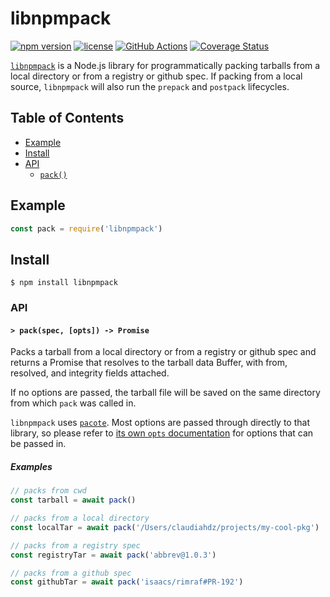 # libnpmpack

[![npm version](https://img.shields.io/npm/v/libnpmpack.svg)](https://npm.im/libnpmpack)
[![license](https://img.shields.io/npm/l/libnpmpack.svg)](https://npm.im/libnpmpack)
[![GitHub Actions](https://github.com/npm/libnpmpack/workflows/Node%20CI/badge.svg)](https://github.com/npm/libnpmpack/actions?query=workflow%3A%22Node+CI%22)
[![Coverage Status](https://coveralls.io/repos/github/npm/libnpmpack/badge.svg?branch=latest)](https://coveralls.io/github/npm/libnpmpack?branch=latest)

[`libnpmpack`](https://github.com/npm/libnpmpack) is a Node.js library for
programmatically packing tarballs from a local directory or from a registry or github spec. If packing from a local source, `libnpmpack` will also run the `prepack` and `postpack` lifecycles.

## Table of Contents

* [Example](#example)
* [Install](#install)
* [API](#api)
  * [`pack()`](#pack)

## Example

```js
const pack = require('libnpmpack')
```

## Install

`$ npm install libnpmpack`

### API

#### <a name="pack"></a> `> pack(spec, [opts]) -> Promise`

Packs a tarball from a local directory or from a registry or github spec and returns a Promise that resolves to the tarball data Buffer, with from, resolved, and integrity fields attached.

If no options are passed, the tarball file will be saved on the same directory from which `pack` was called in.
 
`libnpmpack` uses [`pacote`](https://npm.im/pacote).
Most options are passed through directly to that library, so please refer to
[its own `opts`
documentation](https://www.npmjs.com/package/pacote#options)
for options that can be passed in.

##### Examples

```javascript
// packs from cwd
const tarball = await pack()

// packs from a local directory
const localTar = await pack('/Users/claudiahdz/projects/my-cool-pkg')

// packs from a registry spec
const registryTar = await pack('abbrev@1.0.3')

// packs from a github spec
const githubTar = await pack('isaacs/rimraf#PR-192')
```
